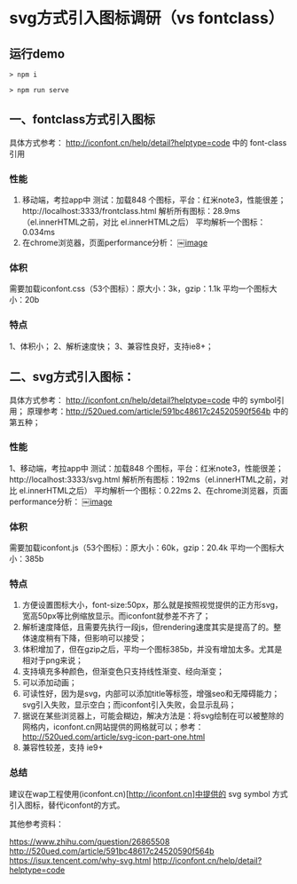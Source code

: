 # svg方式引入图标调研（vs fontclass）

## 运行demo

```
> npm i
```

```
> npm run serve
```


## 一、fontclass方式引入图标

具体方式参考：
http://iconfont.cn/help/detail?helptype=code 中的 font-class引用

### 性能

1. 移动端，考拉app中
测试：加载848 个图标，平台：红米note3，性能很差；
http://localhost:3333/frontclass.html
解析所有图标：28.9ms（el.innerHTML之前，对比 el.innerHTML之后）
平均解析一个图标：0.034ms
2. 在chrome浏览器，页面performance分析：
￼[image](https://note.youdao.com/yws/api/group/13812186/noteresource/353B16A9BD07449EB414641ACC05D2DA/version/26?method=get-resource)

### 体积

需要加载iconfont.css（53个图标）：原大小：3k，gzip：1.1k
平均一个图标大小：20b

### 特点

1、体积小；
2、解析速度快；
3、兼容性良好，支持ie8+；

## 二、svg方式引入图标：

具体方式参考：
http://iconfont.cn/help/detail?helptype=code 中的 symbol引用；
原理参考：http://520ued.com/article/591bc48617c24520590f564b 中的第五种；

### 性能
1、移动端，考拉app中
测试：加载848 个图标，平台：红米note3，性能很差；
http://localhost:3333/svg.html
解析所有图标：192ms（el.innerHTML之前，对比 el.innerHTML之后）
平均解析一个图标：0.22ms
2、在chrome浏览器，页面performance分析：
￼[image](https://note.youdao.com/yws/api/group/13812186/noteresource/B2099C11F820477A9D2711E301269455/version/27?method=get-resource)

### 体积

需要加载iconfont.js（53个图标）：原大小：60k，gzip：20.4k
平均一个图标大小：385b

### 特点

1. 方便设置图标大小，font-size:50px，那么就是按照视觉提供的正方形svg，宽高50px等比例缩放显示。而iconfont就参差不齐了；
2. 解析速度降低，且需要先执行一段js，但rendering速度其实是提高了的。整体速度稍有下降，但影响可以接受；
3. 体积增加了，但在gzip之后，平均一个图标385b，并没有增加太多。尤其是相对于png来说；
4. 支持填充多种颜色，但渐变色只支持线性渐变、经向渐变；
5. 可以添加动画；
6. 可读性好，因为是svg，内部可以添加title等标签，增强seo和无障碍能力；svg引入失败，显示空白；而iconfont引入失败，会显示乱码；
7. 据说在某些浏览器上，可能会糊边，解决方法是：将svg绘制在可以被整除的网格内，iconfont.cn网站提供的网格就可以；参考：http://520ued.com/article/svg-icon-part-one.html
8. 兼容性较差，支持 ie9+

### 总结

建议在wap工程使用(iconfont.cn)[http://iconfont.cn]中提供的 svg symbol 方式引入图标，替代iconfont的方式。

其他参考资料：

https://www.zhihu.com/question/26865508
http://520ued.com/article/591bc48617c24520590f564b
https://isux.tencent.com/why-svg.html
http://iconfont.cn/help/detail?helptype=code
